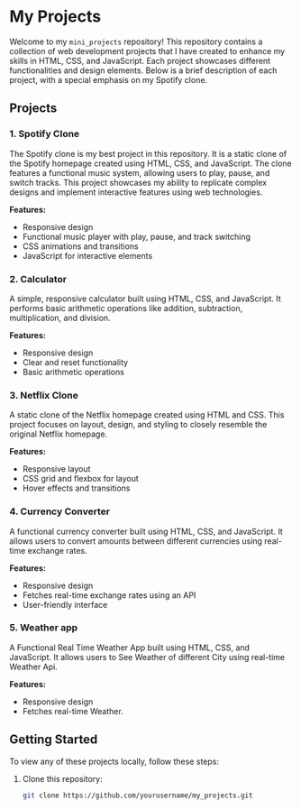 # My Projects

Welcome to my `mini_projects` repository! This repository contains a collection of web development projects that I have created to enhance my skills in HTML, CSS, and JavaScript. Each project showcases different functionalities and design elements. Below is a brief description of each project, with a special emphasis on my Spotify clone.

## Projects

### 1. Spotify Clone
The Spotify clone is my best project in this repository. It is a static clone of the Spotify homepage created using HTML, CSS, and JavaScript. The clone features a functional music system, allowing users to play, pause, and switch tracks. This project showcases my ability to replicate complex designs and implement interactive features using web technologies.

**Features:**
- Responsive design
- Functional music player with play, pause, and track switching
- CSS animations and transitions
- JavaScript for interactive elements

### 2. Calculator
A simple, responsive calculator built using HTML, CSS, and JavaScript. It performs basic arithmetic operations like addition, subtraction, multiplication, and division.

**Features:**
- Responsive design
- Clear and reset functionality
- Basic arithmetic operations

### 3. Netflix Clone
A static clone of the Netflix homepage created using HTML and CSS. This project focuses on layout, design, and styling to closely resemble the original Netflix homepage.

**Features:**
- Responsive layout
- CSS grid and flexbox for layout
- Hover effects and transitions

### 4. Currency Converter
A functional currency converter built using HTML, CSS, and JavaScript. It allows users to convert amounts between different currencies using real-time exchange rates.

**Features:**
- Responsive design
- Fetches real-time exchange rates using an API
- User-friendly interface

### 5. Weather app
A Functional Real Time Weather App built using HTML, CSS, and JavaScript. It allows users to See Weather of different City using real-time Weather Api.

**Features:**
- Responsive design
- Fetches real-time Weather.
  
## Getting Started

To view any of these projects locally, follow these steps:

1. Clone this repository:
   ```bash
   git clone https://github.com/yourusername/my_projects.git

